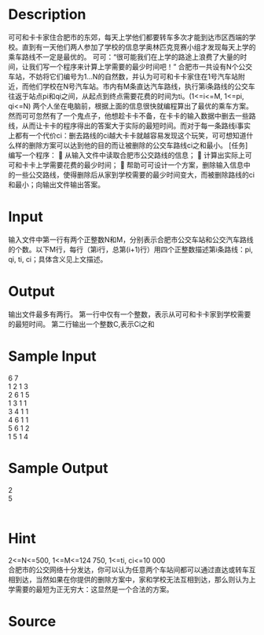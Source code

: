 
# Description

<div class="content">可可和卡卡家住合肥市的东郊，每天上学他们都要转车多次才能到达市区西端的学校。直到有一天他们两人参加了学校的信息学奥林匹克竞赛小组才发现每天上学的乘车路线不一定是最优的。
可可：“很可能我们在上学的路途上浪费了大量的时间，让我们写一个程序来计算上学需要的最少时间吧！”
合肥市一共设有N个公交车站，不妨将它们编号为1…N的自然数，并认为可可和卡卡家住在1号汽车站附近，而他们学校在N号汽车站。市内有M条直达汽车路线，执行第i条路线的公交车往返于站点pi和qi之间，从起点到终点需要花费的时间为ti。(1&lt;=i&lt;=M, 1&lt;=pi, qi&lt;=N)
两个人坐在电脑前，根据上面的信息很快就编程算出了最优的乘车方案。然而可可忽然有了一个鬼点子，他想趁卡卡不备，在卡卡的输入数据中删去一些路线，从而让卡卡的程序得出的答案大于实际的最短时间。而对于每一条路线i事实上都有一个代价ci：删去路线的ci越大卡卡就越容易发现这个玩笑，可可想知道什么样的删除方案可以达到他的目的而让被删除的公交车路线ci之和最小。
[任务]
编写一个程序：
	从输入文件中读取合肥市公交路线的信息；
	计算出实际上可可和卡卡上学需要花费的最少时间；
	帮助可可设计一个方案，删除输入信息中的一些公交路线，使得删除后从家到学校需要的最少时间变大，而被删除路线的ci和最小；向输出文件输出答案。
</div>

# Input

<div class="content">输入文件中第一行有两个正整数N和M，分别表示合肥市公交车站和公交汽车路线的个数。以下M行，每行（第i行，总第(i+1)行）用四个正整数描述第i条路线：pi, qi, ti, ci；具体含义见上文描述。
</div>

# Output

<div class="content">输出文件最多有两行。
第一行中仅有一个整数，表示从可可和卡卡家到学校需要的最短时间。
第二行输出一个整数C,表示Ci之和</div>

# Sample Input

<div class="content"><span class="sampledata">6 7<br/>
1 2 1 3<br/>
2 6 1 5<br/>
1 3 1 1<br/>
3 4 1 1<br/>
4 6 1 1<br/>
5 6 1 2<br/>
1 5 1 4<br/>
</span></div>

# Sample Output

<div class="content"><span class="sampledata">2 <br/>
5<br/>
<br/>
</span></div>

# Hint

<div class="content"><p>2&lt;=N&lt;=500, 1&lt;=M&lt;=124 750, 1&lt;=ti, ci&lt;=10 000<br/>
合肥市的公交网络十分发达，你可以认为任意两个车站间都可以通过直达或转车互相到达，当然如果在你提供的删除方案中，家和学校无法互相到达，那么则认为上学需要的最短为正无穷大：这显然是一个合法的方案。<br/>
</p></div>

# Source

<div class="content"><p><a href="problemset.php?search="></a></p></div>

